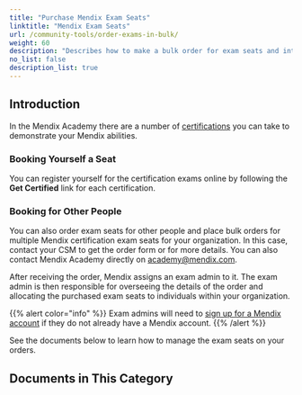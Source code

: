```yaml
---
title: "Purchase Mendix Exam Seats"
linktitle: "Mendix Exam Seats"
url: /community-tools/order-exams-in-bulk/
weight: 60
description: "Describes how to make a bulk order for exam seats and introduces the documents in this category."
no_list: false
description_list: true
---
```


## Introduction

In the Mendix Academy there are a number of [certifications](https://academy.mendix.com/link/certifications) you can take to demonstrate your Mendix abilities.

### Booking Yourself a Seat

You can register yourself for the certification exams online by following the **Get Certified** link for each certification.

### Booking for Other People

You can also order exam seats for other people and place bulk orders for multiple Mendix certification exam seats for your organization. In this case, contact your CSM to get the order form or for more details. You can also contact Mendix Academy directly on [academy@mendix.com](mailto:academy@mendix.com).

After receiving the order, Mendix assigns an exam admin to it. The exam admin is then responsible for overseeing the details of the order and allocating the purchased exam seats to individuals within your organization.

{{% alert color="info" %}}
Exam admins will need to [sign up for a Mendix account](https://signup.mendix.com/link/signup) if they do not already have a Mendix account.
{{% /alert %}}

See the documents below to learn how to manage the exam seats on your orders.

## Documents in This Category
